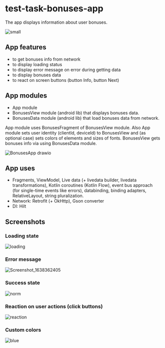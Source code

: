 # test-task-bonuses-app
The app displays information about user bonuses.

![small](https://user-images.githubusercontent.com/326673/144238275-355026d8-8e69-4ac2-a64a-14fd82586a89.png)

## App features
* to get bonuses info from network
* to display loading status
* to display error message on error during getting data
* to display bonuses data
* to react on screen buttons (button Info, button Next)

## App modules
* App module
* BonusesView module (android lib) that displays bonuses data.
* BonusesData module (android lib) that load bonuses data from network.

App module uses BonusesFragment of BonusesView module.
Also App module sets user identity (clientId, deviceId) to BonusesView and (as optional case) sets colors of elements and sizes of fonts.
BonusesView gets bonuses info via using BonusesData module.

![BonusesApp drawio](https://user-images.githubusercontent.com/326673/144233888-44be8b56-4854-4fb3-81f8-a9b585756443.png)

## App uses
* Fragments, ViewModel, Live data (+ livedata builder, livedata transformations), Kotlin coroutines (Kotlin Flow), event bus approach (for single-time events like errors), databinding, binding adapters, RelativeLayout, string pluralization.
* Network: Retrofit (+ OkHttp), Gson converter
* DI: Hilt

## Screenshots
### Loading state
![loading](https://user-images.githubusercontent.com/326673/144236988-bfd93cb6-eb59-4474-8989-99029921a8ae.png)
### Error message
![Screenshot_1638362405](https://user-images.githubusercontent.com/326673/144236921-12fd77eb-d9cb-4d13-8263-ce42e8504a85.png)
### Success state
![norm](https://user-images.githubusercontent.com/326673/144238934-e64f7d22-dbdc-414f-a663-a1686fde9602.png)
### Reaction on user actions (click buttons)
![reaction](https://user-images.githubusercontent.com/326673/144240625-48aafa10-1b45-4dcf-83de-652e36bfd24b.png)
### Custom colors
![blue](https://user-images.githubusercontent.com/326673/144236930-5345294b-66c4-46d8-8f1b-be7b18c0e255.png)
